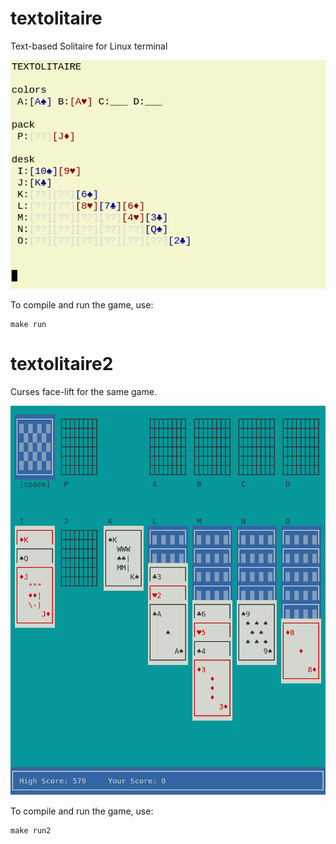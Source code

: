 # textolitaire
Text-based Solitaire for Linux terminal

![Screenshot](pic/textolitaire-v1.png)


To compile and run the game, use:

```
make run
```

# textolitaire2
Curses face-lift for the same game. 

![Screenshot](pic/textolitaire-v2.png)

To compile and run the game, use:

```
make run2
```
